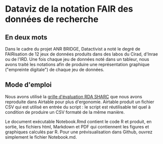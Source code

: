 # Dataviz de la notation FAIR des données de recherche

## En deux mots
Dans le cadre du projet ANR BRIDGE, Datactivist a noté le degré de FAIRisation de 12 jeux de données produits dans des labos du Cirad, d'Inrae ou de l'IRD. Une fois chaque jeu de données noté dans un tableur, nous avons traité les notations afin de produire une représentation graphique ("empreinte digitale") de chaque jeu de données. 

## Mode d'emploi

Nous avons utilisé la [grille d'évaluation RDA SHARC](https://docs.google.com/spreadsheets/d/1vloqbekIGlqiDwzE9jqZzoaoDCbwYQlxOWbZzIxIYbI/edit#gid=775834333) que nous avons reproduite dans Airtable pour plus d'ergonomie. Airtable produit un fichier CSV qui est utilisé en entrée du script : le script est réutilisable tel quel à condition de produire un CSV formaté de la même manière.

Le document exécutable Notebook.Rmd contient le code R et produit, en sortie, les fichiers html, Markdown et PDF qui contiennent les figures et graphiques calculés par R. Pour une prévisualisation dans Github, ouvrez simplement le fichier Notebook.md.
